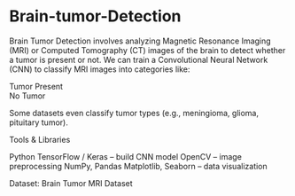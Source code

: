 # Brain-tumor-Detection
Brain Tumor Detection involves analyzing Magnetic Resonance Imaging (MRI) or Computed Tomography (CT) images of the brain to detect whether a tumor is present or not. We can train a Convolutional Neural Network (CNN) to classify MRI images into categories like:  
  
  Tumor Present  
  No Tumor

  Some datasets even classify tumor types (e.g., meningioma, glioma, pituitary tumor).

Tools & Libraries

Python
TensorFlow / Keras – build CNN model
OpenCV – image preprocessing
NumPy, Pandas
Matplotlib, Seaborn – data visualization

Dataset: Brain Tumor MRI Dataset 
